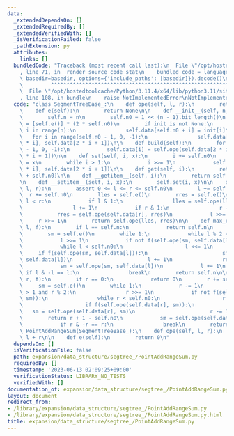 ```yaml
---
data:
  _extendedDependsOn: []
  _extendedRequiredBy: []
  _extendedVerifiedWith: []
  _isVerificationFailed: false
  _pathExtension: py
  attributes:
    links: []
  bundledCode: "Traceback (most recent call last):\n  File \"/opt/hostedtoolcache/Python/3.11.4/x64/lib/python3.11/site-packages/onlinejudge_verify/documentation/build.py\"\
    , line 71, in _render_source_code_stat\n    bundled_code = language.bundle(stat.path,\
    \ basedir=basedir, options={'include_paths': [basedir]}).decode()\n          \
    \         ^^^^^^^^^^^^^^^^^^^^^^^^^^^^^^^^^^^^^^^^^^^^^^^^^^^^^^^^^^^^^^^^^^^^^^^^^^^^^^^^^\n\
    \  File \"/opt/hostedtoolcache/Python/3.11.4/x64/lib/python3.11/site-packages/onlinejudge_verify/languages/python.py\"\
    , line 108, in bundle\n    raise NotImplementedError\nNotImplementedError\n"
  code: "class SegmentTreeBase_:\n    def ope(self, l, r):\n        return None\n\n\
    \    def e(self):\n        return None\n\n    def __init__(self, n, init=None):\n\
    \        self.n = n\n        self.n0 = 1 << (n - 1).bit_length()\n        self.data\
    \ = [self.e()] * (2 * self.n0)\n        if init is not None:\n            for\
    \ i in range(n):\n                self.data[self.n0 + i] = init[i]\n         \
    \   for i in range(self.n0 - 1, 0, -1):\n                self.data[i] = self.ope(self.data[2\
    \ * i], self.data[2 * i + 1])\n\n    def build(self):\n        for i in range(self.n0\
    \ - 1, 0, -1):\n            self.data[i] = self.ope(self.data[2 * i], self.data[2\
    \ * i + 1])\n\n    def set(self, i, x):\n        i += self.n0\n        self.data[i]\
    \ = x\n        while i > 1:\n            i >>= 1\n            self.data[i] = self.ope(self.data[2\
    \ * i], self.data[2 * i + 1])\n\n    def get(self, i):\n        return self.data[i\
    \ + self.n0]\n\n    def __getitem__(self, i):\n        return self.data[i + self.n0]\n\
    \n    def __setitem__(self, i, x):\n        self.set(i, x)\n\n    def prod(self,\
    \ l, r):\n        assert 0 <= l <= r <= self.n0\n        l += self.n0\n      \
    \  r += self.n0\n        lles = self.e()\n        rres = self.e()\n        while\
    \ l < r:\n            if l & 1:\n                lles = self.ope(lles, self.data[l])\n\
    \                l += 1\n            if r & 1:\n                r -= 1\n     \
    \           rres = self.ope(self.data[r], rres)\n            l >>= 1\n       \
    \     r >>= 1\n        return self.ope(lles, rres)\n\n    def max_right(self,\
    \ l, f):\n        if l == self.n:\n            return self.n\n        l += self.n0\n\
    \        sm = self.e()\n        while 1:\n            while l % 2 == 0:\n    \
    \            l >>= 1\n            if not f(self.ope(sm, self.data[l])):\n    \
    \            while l < self.n0:\n                    l <<= 1\n               \
    \     if f(self.ope(sm, self.data[l])):\n                        sm = self.ope(sm,\
    \ self.data[l])\n                        l += 1\n                return l - self.n0\n\
    \            sm = self.ope(sm, self.data[l])\n            l += 1\n           \
    \ if l & -l == l:\n                break\n        return self.n\n\n    def min_left(self,\
    \ r, f):\n        if r == 0:\n            return 0\n        r += self.n0\n   \
    \     sm = self.e()\n        while 1:\n            r -= 1\n            while r\
    \ > 1 and r % 2:\n                r >>= 1\n            if not f(self.ope(self.data[r],\
    \ sm)):\n                while r < self.n0:\n                    r = 2 * r + 1\n\
    \                    if f(self.ope(self.data[r], sm)):\n                     \
    \   sm = self.ope(self.data[r], sm)\n                        r -= 1\n        \
    \        return r + 1 - self.n0\n            sm = self.ope(self.data[r], sm)\n\
    \            if r & -r == r:\n                break\n        return 0\n\n\nclass\
    \ PointAddRangeSum(SegmentTreeBase_):\n    def ope(self, l, r):\n        return\
    \ l + r\n\n    def e(self):\n        return 0\n"
  dependsOn: []
  isVerificationFile: false
  path: expansion/data_structure/segtree_/PointAddRangeSum.py
  requiredBy: []
  timestamp: '2023-06-13 02:09:25+09:00'
  verificationStatus: LIBRARY_NO_TESTS
  verifiedWith: []
documentation_of: expansion/data_structure/segtree_/PointAddRangeSum.py
layout: document
redirect_from:
- /library/expansion/data_structure/segtree_/PointAddRangeSum.py
- /library/expansion/data_structure/segtree_/PointAddRangeSum.py.html
title: expansion/data_structure/segtree_/PointAddRangeSum.py
---
```

